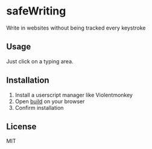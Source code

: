<!--
  Created at: 07/08/2021 15:04:13 Thursday
  Modified at: 08/05/2021 01:39:37 PM Thursday
-->

# safeWriting

Write in websites without being tracked every keystroke

## Usage

Just click on a typing area.

## Installation

1. Install a userscript manager like Violentmonkey
2. Open [build](https://gitea.com/thisago/safeWriting/raw/branch/master/build/safeWriting.user.js) on your browser
3. Confirm installation

## License

MIT
